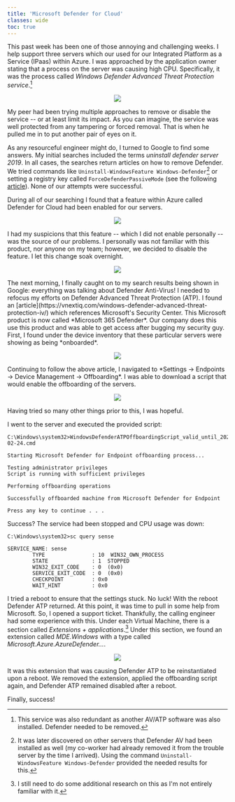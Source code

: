 ```yaml
---		
title: 'Microsoft Defender for Cloud'
classes: wide
toc: true
---
```

This past week has been one of those annoying and challenging weeks.  I help support three servers which our used for our Integrated Platform as a Service (IPaas) within Azure.  I was approached by the application owner stating that a process on the server was causing high CPU.  Specifically, it was the process called *Windows Defender Advanced Threat Protection service*.[^1]  
<p align="center">
  <img src="https://cpajr.com/assets/images/screenshot_1.png">
</p>
My peer had been trying multiple approaches to remove or disable the service -- or at least limit its impact.  As you can imagine, the service was well protected from any tampering or forced removal.  That is when he pulled me in to put another pair of eyes on it.  

As any resourceful engineer might do, I turned to Google to find some answers.  My initial searches included the terms *uninstall defender server 2019*.  In all cases, the searches return articles on how to remove Defender.  We tried commands like `Uninstall-WindowsFeature Windows-Defender`[^2] or setting a registry key called `ForceDefenderPassiveMode` (see the following [article](https://learn.microsoft.com/en-us/microsoft-365/security/defender-endpoint/microsoft-defender-antivirus-compatibility?view=o365-worldwide)).  None of our attempts were successful.  

During all of our searching I found that a feature within Azure called Defender for Cloud had been enabled for our servers.  
<p align="center">
  <img src="https://cpajr.com/assets/images/screenshot_2.png">
</p>
I had my suspicions that this feature -- which I did not enable personally -- was the source of our problems.  I personally was not familiar with this product, nor anyone on my team; however, we decided to disable the feature.  I let this change soak overnight.  
<p align="center">
  <img src="https://cpajr.com/assets/images/screenshot_5.png">
</p>
The next morning, I finally caught on to my search results being shown in Google: everything was talking about Defender Anti-Virus!  I needed to refocus my efforts on Defender Advanced Threat Protection (ATP).  I found an [article](https://vnextiq.com/windows-defender-advanced-threat-protection-iv/) which references Microsoft's Security Center.  This Microsoft product is now called *Microsoft 365 Defender*.  Our company does this use this product and was able to get access after bugging my security guy.  First, I found under the device inventory that these particular servers were showing as being *onboarded*. 
<p align="center">
  <img src="https://cpajr.com/assets/images/screenshot_3.png">
</p>
Continuing to follow the above article, I navigated to *Settings -> Endpoints -> Device Management -> Offboarding*.  I was able to download a script that would enable the offboarding of the servers.  
<p align="center">
  <img src="https://cpajr.com/assets/images/screenshot_4.png">
</p>
Having tried so many other things prior to this, I was hopeful.  

I went to the server and executed the provided script:
```
C:\Windows\system32>WindowsDefenderATPOffboardingScript_valid_until_2023-02-24.cmd

Starting Microsoft Defender for Endpoint offboarding process...

Testing administrator privileges
Script is running with sufficient privileges

Performing offboarding operations

Successfully offboarded machine from Microsoft Defender for Endpoint

Press any key to continue . . .
```

Success?  The service had been stopped and CPU usage was down:

```
C:\Windows\system32>sc query sense

SERVICE_NAME: sense
        TYPE               : 10  WIN32_OWN_PROCESS
        STATE              : 1  STOPPED
        WIN32_EXIT_CODE    : 0  (0x0)
        SERVICE_EXIT_CODE  : 0  (0x0)
        CHECKPOINT         : 0x0
        WAIT_HINT          : 0x0
```

I tried a reboot to ensure that the settings stuck.  No luck!  With the reboot Defender ATP returned.  At this point, it was time to pull in some help from Microsoft.  So, I opened a support ticket.  Thankfully, the calling engineer had some experience with this.  Under each Virtual Machine, there is a section called *Extensions + applications*.[^3]  Under this section, we found an extension called *MDE.Windows* with a type called *Microsoft.Azure.AzureDefender...*.  
<p align="center">
  <img src="https://cpajr.com/assets/images/extension.png">
</p>
It was this extension that was causing Defender ATP to be reinstantiated upon a reboot.  We removed the extension, applied the offboarding script again, and Defender ATP remained disabled after a reboot.  

Finally, success! 

[^1]: This service was also redundant as another AV/ATP software was also installed.  Defender needed to be removed.   
[^2]: It was later discovered on other servers that Defender AV had been installed as well (my co-worker had already removed it from the trouble server by the time I arrived).  Using the command `Uninstall-WindowsFeature Windows-Defender` provided the needed results for this.
[^3]: I still need to do some additional research on this as I'm not entirely familiar with it. 